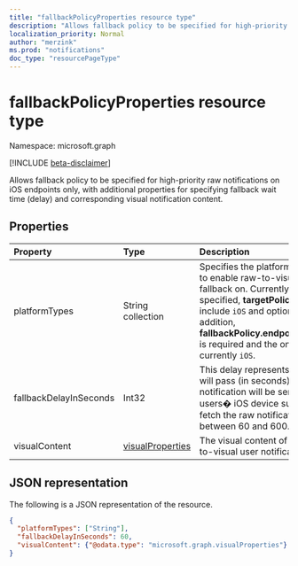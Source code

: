 ```yaml
---
title: "fallbackPolicyProperties resource type"
description: "Allows fallback policy to be specified for high-priority raw notifications on iOS endpoints only, with additional properties for specifying fallback wait time (delay) and corresponding visual notification content. "
localization_priority: Normal
author: "merzink"
ms.prod: "notifications"
doc_type: "resourcePageType"
---
```


# fallbackPolicyProperties resource type

Namespace: microsoft.graph

[!INCLUDE [beta-disclaimer](../../includes/beta-disclaimer.md)]

Allows fallback policy to be specified for high-priority raw notifications on iOS endpoints only, with additional properties for specifying fallback wait time (delay) and corresponding visual notification content. 

## Properties

| Property     | Type        | Description |
|:-------------|:------------|:------------|
| platformTypes | String collection | Specifies the platforms that a developer wants to enable raw-to-visual toast notification fallback on. Currently, if **fallbackPolicy** is specified, **targetPolicy.platformTypes** must include `iOS` and optionally other platforms. In addition, **fallbackPolicy.endpointFallback.platformTypes** is required and the only supported platform is currently `iOS`. |
| fallbackDelayInSeconds | Int32 | This delay represents the amount of time that will pass (in seconds) before a direct toast notification will be sent as a fallback to each users� iOS device subscription that does not fetch the raw notification. The value must be between 60 and 600. |
| visualContent | [visualProperties](visualproperties.md)|The visual content of a fallback initiated, raw-to-visual user notification on iOS. |
 


## JSON representation

The following is a JSON representation of the resource.

<!-- {
  "blockType": "resource",
  "optionalProperties": [

  ],
  "@odata.type": "microsoft.graph.fallbackpolicyProperties",
  "baseType": null
}-->

```json
{
  "platformTypes": ["String"],
  "fallbackDelayInSeconds": 60,
  "visualContent": {"@odata.type": "microsoft.graph.visualProperties"}
}
```

<!-- uuid: 16cd6b66-4b1a-43a1-adaf-3a886856ed98
2019-02-04 14:57:30 UTC -->
<!-- {
  "type": "#page.annotation",
  "description": "fallbackpolicyProperties resource",
  "keywords": "",
  "section": "documentation",
  "tocPath": ""
}-->

